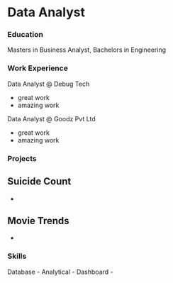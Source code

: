 # Data Analyst

### Education
Masters in Business Analyst, Bachelors in Engineering

### Work Experience
Data Analyst @ Debug Tech
- great work
- amazing work

Data Analyst @ Goodz Pvt Ltd
- great work
- amazing work

### Projects
Suicide Count
- 
-
Movie Trends
-
-

### Skills
Database - 
Analytical -
Dashboard - 
